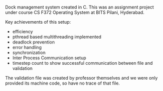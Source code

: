 Dock management system created in C. 
This was an assignment project under course CS F372 Operating System at BITS Pilani, Hyderabad.

Key achievements of this setup:
- efficiency
- pthread based multithreading implemented
- deadlock prevention
- error handling
- synchronization
- Inter Process Communication setup
- timestep count to show successful communication between file and validation

The validation file was created by professor themselves and we were only provided its machine code, so have no trace of that file.
